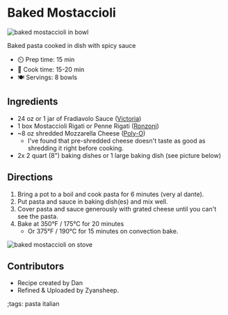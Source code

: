 # Baked Mostaccioli

![baked mostaccioli in bowl](pix/baked-mostaccioli-00.webp "Baked Mostaccioli in Bowl")

Baked pasta cooked in dish with spicy sauce

- ⏲️ Prep time: 15 min
- 🍳 Cook time: 15-20 min
- 🍽️ Servings: 8 bowls

## Ingredients

- 24 oz or 1 jar of Fradiavolo Sauce ([Victoria](https://victoriapastasauces.com/product/fradiavolo-sauce/))
- 1 box Mostaccioli Rigati or Penne Rigati ([Ronzoni](https://www.google.com/search?q=mostaccioli+rigati&tbm=shop))
- ~8 oz shredded Mozzarella Cheese ([Poly-O](https://www.walmart.com/ip/Polly-O-Mozzarella-Cheese-Chunk-with-Whole-Milk-16-oz-Pack/10448265))
  - I've found that pre-shredded cheese doesn't taste as good as shredding it right before cooking.
- 2x 2 quart (8") baking dishes or 1 large baking dish (see picture below)

## Directions

1. Bring a pot to a boil and cook pasta for 6 minutes (very al dante).
2. Put pasta and sauce in baking dish(es) and mix well.
3. Cover pasta and sauce generously with grated cheese until you can't see the pasta.
4. Bake at 350°F / 175°C for 20 minutes
   - Or 375°F / 190°C for 15 minutes on convection bake.

![baked mostaccioli on stove](pix/baked-mostaccioli-01.webp "Baked Mostaccioli right out of the Oven")

## Contributors

- Recipe created by Dan
- Refined & Uploaded by Zyansheep.

;tags: pasta italian
